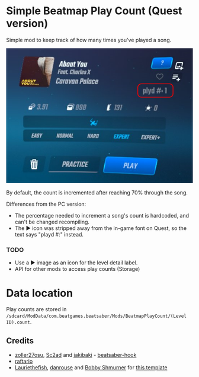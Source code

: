 # Simple Beatmap Play Count (Quest version)

Simple mod to keep track of how many times you've played a song.

![Preview](./assets/menu-leveldetail-playcount.jpg)

By default, the count is incremented after reaching 70% through the song.

Differences from the PC version:

- The percentage needed to increment a song's count is hardcoded, and can't be changed recompiling.
- The ▶ icon was stripped away from the in-game font on Quest, so the text says "playd #:" instead.

### TODO

- Use a ▶ image as an icon for the level detail label.
- API for other mods to access play counts (Storage)

# Data location

Play counts are stored in `/sdcard/ModData/com.beatgames.beatsaber/Mods/BeatmapPlayCount/(Level ID).count`.

## Credits

* [zoller27osu](https://github.com/zoller27osu), [Sc2ad](https://github.com/Sc2ad) and [jakibaki](https://github.com/jakibaki) - [beatsaber-hook](https://github.com/sc2ad/beatsaber-hook)
* [raftario](https://github.com/raftario)
* [Lauriethefish](https://github.com/Lauriethefish), [danrouse](https://github.com/danrouse) and [Bobby Shmurner](https://github.com/BobbyShmurner) for [this template](https://github.com/Lauriethefish/quest-mod-template)
